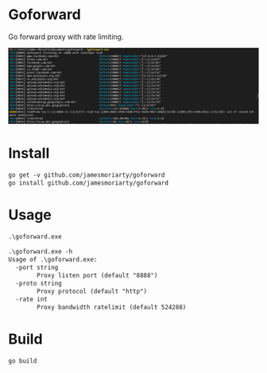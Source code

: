 # Goforward

Go forward proxy with rate limiting.

![Screenshot][1]

# Install

```
go get -v github.com/jamesmoriarty/goforward
go install github.com/jamesmoriarty/goforward
```

# Usage

```
.\goforward.exe
```

```
.\goforward.exe -h
Usage of .\goforward.exe:
  -port string
        Proxy listen port (default "8888")
  -proto string
        Proxy protocol (default "http")
  -rate int
        Proxy bandwidth ratelimit (default 524288)
```

# Build 

```
go build
```

[1]: docs/screenshot.PNG
